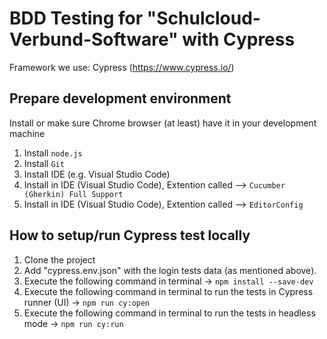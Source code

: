 # BDD Testing for "Schulcloud-Verbund-Software" with Cypress

Framework we use: Cypress (<https://www.cypress.io/>)

## Prepare development environment

Install or make sure Chrome browser (at least) have it in your development machine
1) Install `node.js`
2) Install `Git`
3) Install IDE (e.g. Visual Studio Code)
4) Install in IDE (Visual Studio Code), Extention called --> `Cucumber (Gherkin) Full Support`
5) Install in IDE (Visual Studio Code), Extention called --> `EditorConfig`

## How to setup/run Cypress test locally

1) Clone the project
2) Add "cypress.env.json" with the login tests data (as mentioned above).
3) Execute the following command in terminal → `npm install --save-dev`
4) Execute the following command in terminal to run the tests in Cypress runner (UI) → `npm run cy:open`
5) Execute the following command in terminal to run the tests in headless mode → `npm run cy:run`
